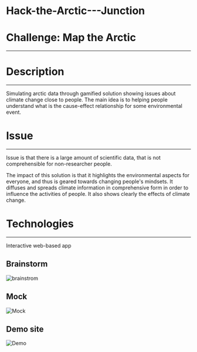 # Hack-the-Arctic---Junction

# Challenge: Map the Arctic
------


# Description
------

Simulating arctic data through gamified solution showing issues about climate change close to people. The main idea is to helping people understand what is the cause-effect relationship for some environmental event.

# Issue
------

Issue is that there is a large amount of scientific data, that is not comprehensible for non-researcher people.

The impact of this solution is that it highlights the environmental aspects for everyone, and thus is geared towards changing people's mindsets. It diffuses and spreads climate information in comprehensive form in order to influence the activities of people. It also shows clearly the effects of climate change.

# Technologies
------

Interactive web-based app 

## Brainstorm
![brainstrom](https://github.com/zounasL/Hack-the-Arctic_Junction-2021/blob/main/img/brainstrom.PNG)

## Mock
![Mock](https://github.com/zounasL/Hack-the-Arctic_Junction-2021/blob/main/img/mock.jpg)

## Demo site
![Demo](https://github.com/zounasL/Hack-the-Arctic_Junction-2021/blob/main/img/demo.PNG)
